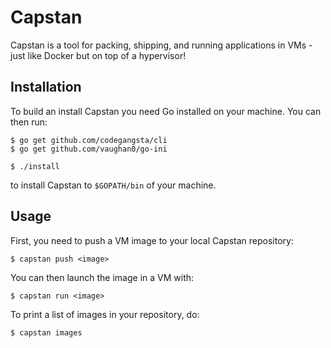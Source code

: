 # Capstan

Capstan is a tool for packing, shipping, and running applications in VMs - just
like Docker but on top of a hypervisor!

## Installation

To build an install Capstan you need Go installed on your machine.  You can
then run:

```
$ go get github.com/codegangsta/cli
$ go get github.com/vaughan0/go-ini
```

```
$ ./install
```

to install Capstan to ``$GOPATH/bin`` of your machine.

## Usage

First, you need to push a VM image to your local Capstan repository:

```
$ capstan push <image>
```

You can then launch the image in a VM with:

```
$ capstan run <image>
```

To print a list of images in your repository, do:

```
$ capstan images
```
